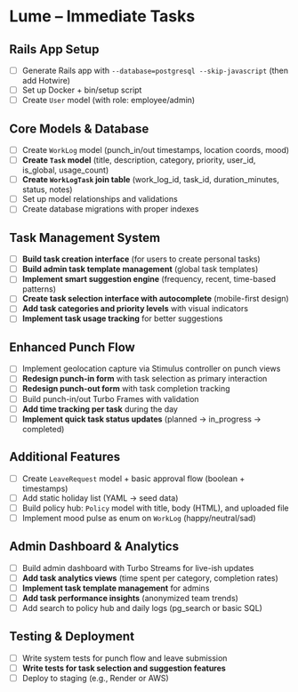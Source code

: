 # Lume – Immediate Tasks

## Rails App Setup
- [ ] Generate Rails app with `--database=postgresql --skip-javascript` (then add Hotwire)
- [ ] Set up Docker + bin/setup script
- [ ] Create `User` model (with role: employee/admin)

## Core Models & Database
- [ ] Create `WorkLog` model (punch_in/out timestamps, location coords, mood)
- [ ] **Create `Task` model** (title, description, category, priority, user_id, is_global, usage_count)
- [ ] **Create `WorkLogTask` join table** (work_log_id, task_id, duration_minutes, status, notes)
- [ ] Set up model relationships and validations
- [ ] Create database migrations with proper indexes

## Task Management System
- [ ] **Build task creation interface** (for users to create personal tasks)
- [ ] **Build admin task template management** (global task templates)
- [ ] **Implement smart suggestion engine** (frequency, recent, time-based patterns)
- [ ] **Create task selection interface with autocomplete** (mobile-first design)
- [ ] **Add task categories and priority levels** with visual indicators
- [ ] **Implement task usage tracking** for better suggestions

## Enhanced Punch Flow
- [ ] Implement geolocation capture via Stimulus controller on punch views
- [ ] **Redesign punch-in form** with task selection as primary interaction
- [ ] **Redesign punch-out form** with task completion tracking
- [ ] Build punch-in/out Turbo Frames with validation
- [ ] **Add time tracking per task** during the day
- [ ] **Implement quick task status updates** (planned → in_progress → completed)

## Additional Features
- [ ] Create `LeaveRequest` model + basic approval flow (boolean + timestamps)
- [ ] Add static holiday list (YAML → seed data)
- [ ] Build policy hub: `Policy` model with title, body (HTML), and uploaded file
- [ ] Implement mood pulse as enum on `WorkLog` (happy/neutral/sad)

## Admin Dashboard & Analytics
- [ ] Build admin dashboard with Turbo Streams for live-ish updates
- [ ] **Add task analytics views** (time spent per category, completion rates)
- [ ] **Implement task template management** for admins
- [ ] **Add task performance insights** (anonymized team trends)
- [ ] Add search to policy hub and daily logs (pg_search or basic SQL)

## Testing & Deployment
- [ ] Write system tests for punch flow and leave submission
- [ ] **Write tests for task selection and suggestion features**
- [ ] Deploy to staging (e.g., Render or AWS)
